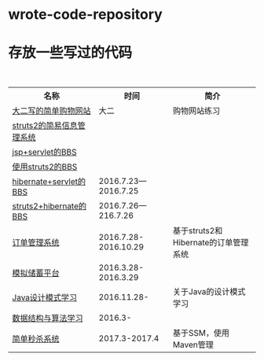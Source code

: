 ﻿# wrote-code-repository
 # 存放一些写过的代码
<table>
<tr>
  <th>名称</th>
  <th>时间</th>
  <th>简介</th>
</tr>
<tr>
  <td><a href="https://github.com/anthonylxd/wrote-code-repository/tree/master/大二写的简单购物网站">大二写的简单购物网站</a></td>
  <td>大二</td>
  <td>购物网站练习</td>
</tr>
<tr>
  <td><a href="https://github.com/anthonylxd/wrote-code-repository/tree/master/struts2的简易信息管理系统/20160531">struts2的简易信息管理系统</a></td>
  <td></td>
  <td></td>
</tr>
<tr>
  <td><a href="https://github.com/anthonylxd/wrote-code-repository/tree/master/jsp%2Bservlet的BBS">jsp+servlet的BBS</a></td>
  <td></td>
  <td></td>
</tr>
<tr>
  <td><a href="https://github.com/anthonylxd/wrote-code-repository/tree/master/BBSbystruts2">使用struts2的BBS</a></td>
  <td></td>
  <td></td>
</tr>
<tr>
  <td><a href="https://github.com/anthonylxd/wrote-code-repository/tree/master/BBSbyhibernate">hibernate+servlet的BBS</a></td>
  <td>2016.7.23—2016.7.25</td>
  <td></td>
</tr>
<tr>
  <td><a href="https://github.com/anthonylxd/wrote-code-repository/tree/master/BBSbysh">struts2+hibernate的BBS</a></td>
  <td>2016.7.26—216.7.26</td>
  <td></td>
</tr>
<tr>
  <td><a href="https://github.com/anthonylxd/wrote-code-repository/tree/master/订单管理系统bySH">订单管理系统</a></td>
  <td>2016.7.28-2016.10.29</td>
  <td>基于struts2和Hibernate的订单管理系统</td>
</tr>
<tr>
  <td><a href="https://github.com/anthonylxd/wrote-code-repository/tree/master/PraticeProject">模拟储蓄平台</a></td>
  <td>2016.3.28-2016.3.29</td>
  <td></td>
</tr>
<tr>
  <td><a href="https://github.com/anthonylxd/wrote-code-repository/tree/master/Java设计模式学习">Java设计模式学习</a></td>
  <td>2016.11.28-</td>
  <td>关于Java的设计模式学习</td>
</tr>
<tr>
  <td><a href="https://github.com/anthonylxd/wrote-code-repository/tree/master/PraticeProject">数据结构与算法学习</a></td>
  <td>2016.3-</td>
  <td></td>
</tr>
<tr>
  <td><a href="https://github.com/anthonylxd/wrote-code-repository/tree/master/SSMStu">简单秒杀系统</a></td>
  <td>2017.3-2017.4</td>
  <td>基于SSM，使用Maven管理</td>
</tr>

</table>

